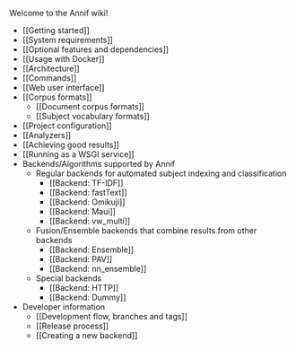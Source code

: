 Welcome to the Annif wiki!

* [[Getting started]]
* [[System requirements]]
* [[Optional features and dependencies]]
* [[Usage with Docker]]
* [[Architecture]]
* [[Commands]]
* [[Web user interface]]
* [[Corpus formats]]
  * [[Document corpus formats]]
  * [[Subject vocabulary formats]]
* [[Project configuration]]
* [[Analyzers]]
* [[Achieving good results]]
* [[Running as a WSGI service]]
* Backends/Algorithms supported by Annif
  * Regular backends for automated subject indexing and classification
     * [[Backend: TF-IDF]]
     * [[Backend: fastText]]
     * [[Backend: Omikuji]]
     * [[Backend: Maui]]
     * [[Backend: vw_multi]]
  * Fusion/Ensemble backends that combine results from other backends
     * [[Backend: Ensemble]]
     * [[Backend: PAV]]
     * [[Backend: nn_ensemble]]
  * Special backends
     * [[Backend: HTTP]]
     * [[Backend: Dummy]]
* Developer information
  * [[Development flow, branches and tags]]
  * [[Release process]]
  * [[Creating a new backend]]